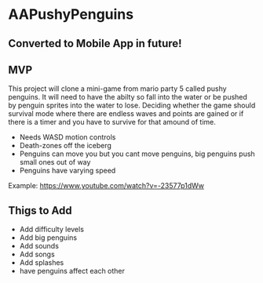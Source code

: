 # AAPushyPenguins

## Converted to Mobile App in future!

## MVP
This project will clone a mini-game from mario party 5 called pushy penguins. It will need to have the abilty so fall into the water
or be pushed by penguin sprites into the water to lose. Deciding whether the game should survival mode where there are endless waves and points are gained or if there is a timer and you have to survive for that amound of time. 
* Needs WASD motion controls
* Death-zones off the iceberg
* Penguins can move you but you cant move penguins, big penguins push small ones out of way
* Penguins have varying speed

Example: https://www.youtube.com/watch?v=-23577p1dWw

## Thigs to Add
* Add difficulty levels
* Add big penguins
* Add sounds
* Add songs
* Add splashes
* have penguins affect each other
